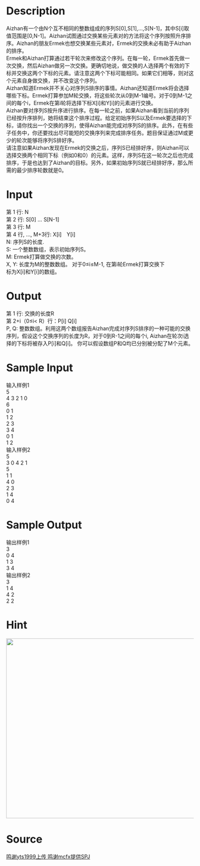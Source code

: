 
# Description

<div class="content"><p>Aizhan有一个由N个互不相同的整数组成的序列S[0],S[1],…,S[N-1]，其中S[i]取值范围是[0,N-1]。Aizhan试图通过交换某些元素对的方法将这个序列按照升序排序。Aizhan的朋友Ermek也想交换某些元素对，Ermek的交换未必有助于Aizhan的排序。<br/>
Ermek和Aizhan打算通过若干轮次来修改这个序列。在每一轮，Ermek首先做一次交换，然后Aizhan做另一次交换。更确切地说，做交换的人选择两个有效的下标并交换这两个下标的元素。请注意这两个下标可能相同。如果它们相等，则对这个元素自身做交换，并不改变这个序列。<br/>
Aizhan知道Ermek并不关心对序列S排序的事情。Aizhan还知道Ermek将会选择哪些下标。Ermek打算参加M轮交换，将这些轮次从0到M-1编号。对于0到M-1之间的每个i，Ermek在第i轮将选择下标X[i]和Y[i]的元素进行交换。<br/>
Aizhan要对序列S按升序进行排序。在每一轮之前，如果Aizhan看到当前的序列已经按升序排列，她将结束这个排序过程。给定初始序列S以及Ermek要选择的下标，请你找出一个交换的序列，使得Aizhan能完成对序列S的排序。此外，在有些子任务中，你还要找出尽可能短的交换序列来完成排序任务。题目保证通过M或更少的轮次能够将序列S排好序。<br/>
请注意如果Aizhan发现在Ermek的交换之后，序列S已经排好序，则Aizhan可以选择交换两个相同下标（例如0和0）的元素。这样，序列S在这一轮次之后也完成排序，于是也达到了Aizhan的目标。另外，如果初始序列S就已经排好序，那么所需的最少排序轮数就是0。</p></div>

# Input

<div class="content"><p>第 1 行: N<br/>
第 2 行: S[0] … S[N-1]<br/>
第 3 行: M<br/>
第 4 行, …, M+3行: X[i]　Y[i]<br/>
N: 序列S的长度.<br/>
S: 一个整数数组，表示初始序列S。<br/>
M: Ermek打算做交换的次数。<br/>
X, Y: 长度为M的整数数组。 对于0≤i≤M-1, 在第i轮Ermek打算交换下<br/>
标为X[i]和Y[i]的数组。</p></div>

# Output

<div class="content"><p>第 1 行: 交换的长度R<br/>
第 2+i（0≤i&lt; R）行：P[i] Q[i]<br/>
P, Q: 整数数组。利用这两个数组报告Aizhan完成对序列S排序的一种可能的交换序列，假设这个交换序列的长度为R，对于0到R-1之间的每个i, Aizhan在轮次i选择的下标将被存入P[i]和Q[i]。 你可以假设数组P和Q均已分别被分配了M个元素。</p></div>

# Sample Input

<div class="content"><span class="sampledata">输入样例1<br/>
5<br/>
4 3 2 1 0<br/>
6<br/>
0 1<br/>
1 2<br/>
2 3<br/>
3 4<br/>
0 1<br/>
1 2<br/>
输入样例2<br/>
5<br/>
3 0 4 2 1<br/>
5<br/>
1 1<br/>
4 0<br/>
2 3<br/>
1 4<br/>
0 4</span></div>

# Sample Output

<div class="content"><span class="sampledata">输出样例1<br/>
3<br/>
0 4<br/>
1 3<br/>
3 4<br/>
输出样例2<br/>
3<br/>
1 4<br/>
4 2<br/>
2 2</span></div>

# Hint

<div class="content"><p></p><p><img width="589" height="482" src="source/bzoj/4371/img/aHR0cHM6Ly9seWRzeS5jb20vSnVkZ2VPbmxpbmUvdXBsb2FkLzIwMTUxMi8zMygxKS5naWY=.gif" alt=""/></p><p></p></div>

# Source

<div class="content"><p><a href="problemset.php?search=鸣谢yts1999上传 鸣谢mcfx提供SPJ">鸣谢yts1999上传 鸣谢mcfx提供SPJ</a></p></div>

